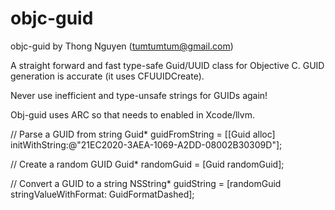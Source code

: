 objc-guid
=========

objc-guid by Thong Nguyen (tumtumtum@gmail.com)

A straight forward and fast type-safe Guid/UUID class for Objective C. GUID generation is accurate (it uses CFUUIDCreate).

Never use inefficient and type-unsafe strings for GUIDs again!

Obj-guid uses ARC so that needs to enabled in Xcode/llvm.

// Parse a GUID from string
Guid* guidFromString = [[Guid alloc] initWithString:@"21EC2020-3AEA-1069-A2DD-08002B30309D"];

// Create a random GUID
Guid* randomGuid = [Guid randomGuid];

// Convert a GUID to a string
NSString* guidString = [randomGuid stringValueWithFormat: GuidFormatDashed];
